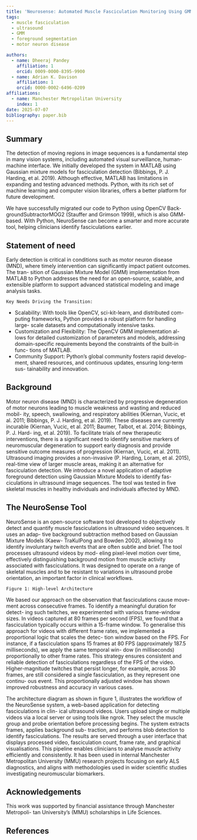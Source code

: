 ```yaml
---
title: 'Neurosense: Automated Muscle Fasciculation Monitoring Using GMM-Based Foreground Segmentation'
tags:
  - muscle fasciculation
  - ultrasound
  - GMM
  - foreground segmentation
  - motor neuron disease

authors:
  - name: Dheeraj Pandey
    affiliation: 1
    orcid: 0009-0000-8395-9900
  - name: Adrian K. Davison
    affiliation: 1
    orcid: 0000-0002-6496-0209
affiliations:
  - name: Manchester Metropolitan University
    index: 1
date: 2025-07-07
bibliography: paper.bib
---
```



## Summary

The detection of moving regions in image sequences is a fundamental step in
many vision systems, including automated visual surveillance, human-machine
interface. We initially developed the system in MATLAB using Gaussian mixture
models for fasciculation detection (Bibbings, P. J. Harding, et al. 2019). 
Although effective, MATLAB has limitations in expanding and testing advanced 
methods. Python, with its rich set of machine learning and computer vision 
libraries, offers a better platform for future development.

We have successfully migrated our code to Python using OpenCV Back-
groundSubtractorMOG2 (Stauffer and Grimson 1999), which is also GMM-
based. With Python, NeuroSense can become a smarter and more accurate
tool, helping clinicians identify fasciculations earlier.

## Statement of need

Early detection is critical in conditions such as motor neuron disease (MND),
where timely intervention can significantly impact patient outcomes. The tran-
sition of Gaussian Mixture Model (GMM) implementation from MATLAB to
Python addresses the need for an open-source, scalable, and extensible platform
to support advanced statistical modeling and image analysis tasks.


```
Key Needs Driving the Transition:
```
- Scalability: With tools like OpenCV, sci-kit-learn, and distributed com-
    puting frameworks, Python provides a robust platform for handling large-
    scale datasets and computationally intensive tasks.
- Customization and Flexibility: The OpenCV GMM implementation al-
    lows for detailed customization of parameters and models, addressing
    domain-specific requirements beyond the constraints of the built-in func-
    tions of MATLAB.
- Community Support: Python’s global community fosters rapid develop-
    ment, shared resources, and continuous updates, ensuring long-term sus-
    tainability and innovation.

## Background

Motor neuron disease (MND) is characterized by progressive degeneration of
motor neurons leading to muscle weakness and wasting and reduced mobil-
ity, speech, swallowing, and respiratory abilities (Kiernan, Vucic, et al. 2011;
Bibbings, P. J. Harding, et al. 2019). These diseases are currently incurable
(Kiernan, Vucic, et al. 2011; Baumer, Talbot, et al. 2014; Bibbings, P. J. Hard-
ing, et al. 2019). To facilitate trials of new therapeutic interventions, there is a
significant need to identify sensitive markers of neuromuscular degeneration to
support early diagnosis and provide sensitive outcome measures of progression
(Kiernan, Vucic, et al. 2011). Ultrasound imaging provides a non-invasive (P.
Harding, Loram, et al. 2015), real-time view of larger muscle areas, making it
an alternative for fasciculation detection. We introduce a novel application of
adaptive foreground detection using Gaussian Mixture Models to identify fas-
ciculations in ultrasound image sequences. The tool was tested in five skeletal
muscles in healthy individuals and individuals affected by MND.

## The NeuroSense Tool

NeuroSense is an open-source software tool developed to objectively detect and
quantify muscle fasciculations in ultrasound video sequences. It uses an adap-
tive background subtraction method based on Gaussian Mixture Models (Kaew-
TraKulPong and Bowden 2002), allowing it to identify involuntary twitch events
that are often subtle and brief. The tool processes ultrasound videos by mod-
eling pixel-level motion over time, effectively distinguishing background motion
from muscle activity associated with fasciculations. It was designed to operate
on a range of skeletal muscles and to be resistant to variations in ultrasound
probe orientation, an important factor in clinical workflows.


```
Figure 1: High-level Architecture
```
We based our approach on the observation that fasciculations cause move-
ment across consecutive frames. To identify a meaningful duration for detect-
ing such twitches, we experimented with various frame-window sizes. In videos
captured at 80 frames per second (FPS), we found that a fasciculation typically
occurs within a 15-frame window. To generalise this approach for videos with
different frame rates, we implemented a proportional logic that scales the detec-
tion window based on the FPS. For instance, if a fasciculation spans 15 frames
at 80 FPS (approximately 187.5 milliseconds), we apply the same temporal win-
dow (in milliseconds) proportionally to other frame rates. This strategy ensures
consistent and reliable detection of fasciculations regardless of the FPS of the
video. Higher-magnitude twitches that persist longer, for example, across 30
frames, are still considered a single fasciculation, as they represent one continu-
ous event. This proportionally adjusted window has shown improved robustness
and accuracy in various cases.

The architecture diagram as shown in figure 1, illustrates the workflow of the
NeuroSense system, a web-based application for detecting fasciculations in clin-
ical ultrasound videos. Users upload single or multiple videos via a local server
or using tools like ngrok. They select the muscle group and probe orientation
before processing begins. The system extracts frames, applies background sub-
traction, and performs blob detection to identify fasciculations. The results
are served through a user interface that displays processed video, fasciculation
count, frame rate, and graphical visualisations. This pipeline enables clinicians 
to analyse muscle activity efficiently and consistently. It has been used in internal
Manchester Metropolitan University (MMU) research projects focusing on early ALS diagnostics, 
and aligns with methodologies used in wider scientific studies investigating neuromuscular
biomarkers.


## Acknowledgements

This work was supported by financial assistance through Manchester Metropoli-
tan University’s (MMU) scholarships in Life Sciences.


## References